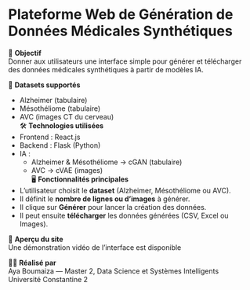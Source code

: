 # Plateforme Web de Génération de Données Médicales Synthétiques

🎯 **Objectif**  
Donner aux utilisateurs une interface simple pour générer et télécharger des données médicales synthétiques à partir de modèles IA.

📁 **Datasets supportés**  
- Alzheimer (tabulaire)  
- Mésothéliome (tabulaire)  
- AVC (images CT du cerveau)  
🛠️ **Technologies utilisées**  
- Frontend : React.js 
- Backend : Flask (Python)  
- IA :  
  - Alzheimer & Mésothéliome → cGAN (tabulaire)  
  - AVC → cVAE (images)  
🖥️ **Fonctionnalités principales**  
- L’utilisateur choisit le **dataset** (Alzheimer, Mésothéliome ou AVC).  
- Il définit le **nombre de lignes ou d’images** à générer.  
- Il clique sur **Générer** pour lancer la création des données.  
- Il peut ensuite **télécharger** les données générées (CSV, Excel ou Images).  

📸 **Aperçu du site**  
Une démonstration vidéo de l’interface est disponible

👩‍💻 **Réalisé par**  
Aya Boumaiza — Master 2, Data Science et Systèmes Intelligents  
Université Constantine 2  
